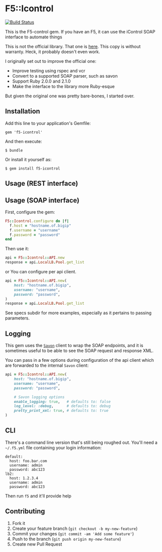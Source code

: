 # F5::Icontrol

[![Build Status](https://travis-ci.org/swalberg/f5-icontrol.svg?branch=master)](https://travis-ci.org/swalberg/f5-icontrol)

This is the F5-control gem. If you have an F5, it can use the iControl SOAP interface to automate things

This is not the official library. That one is [here](https://devcentral.f5.com/d/icontrol-ruby-library). This copy is without warranty. Heck, it probably doesn't even work.

I originally set out to improve the official one:

* Improve testing using rspec and vcr
* Convert to a supported SOAP parser, such as savon
* Support Ruby 2.0.0 and 2.1.0
* Make the interface to the library more Ruby-esque

But given the original one was pretty bare-bones, I started over.

## Installation

Add this line to your application's Gemfile:

    gem 'f5-icontrol'

And then execute:

    $ bundle

Or install it yourself as:

    $ gem install f5-icontrol

## Usage (REST interface)


## Usage (SOAP interface)

First, configure the gem:

```Ruby
F5::Icontrol.configure do |f|
  f.host = "hostname.of.bigip"
  f.username = "username"
  f.password = "password"
end
```

Then use it:

```Ruby
api = F5::Icontrol::API.new
response = api.LocalLB.Pool.get_list
```

or You can configure per api client.

```Ruby
api = F5::Icontrol::API.new(
    host: "hostname.of.bigip",
    username: "username",
    password: "password",
)
response = api.LocalLB.Pool.get_list
```

See specs subdir for more examples, especially as it pertains to passing parameters.

## Logging

This gem uses the [`Savon`](http://savonrb.com/) client to wrap the SOAP endpoints,
and it is sometimes useful to be able to see the SOAP request and response XML.

You can pass in a few options during configuration of the api client
which are forwarded to the internal `Savon` client:

```Ruby
api = F5::Icontrol::API.new(
    host: "hostname.of.bigip",
    username: "username",
    password: "password",

    # Savon logging options
    enable_logging: true,   # defaults to: false
    log_level: :debug,      # defaults to: debug
    pretty_print_xml: true, # defaults to: true
)

```

## CLI

There's a command line version that's still being roughed out. You'll need a `~/.f5.yml` file containing your login information:

```
default:
  host: foo.bar.com
  username: admin
  password: abc123
lb2:
  host: 1.2.3.4
  username: admin
  password: abc123
```

Then run `f5` and it'll provide help


## Contributing

1. Fork it
2. Create your feature branch (`git checkout -b my-new-feature`)
3. Commit your changes (`git commit -am 'Add some feature'`)
4. Push to the branch (`git push origin my-new-feature`)
5. Create new Pull Request

